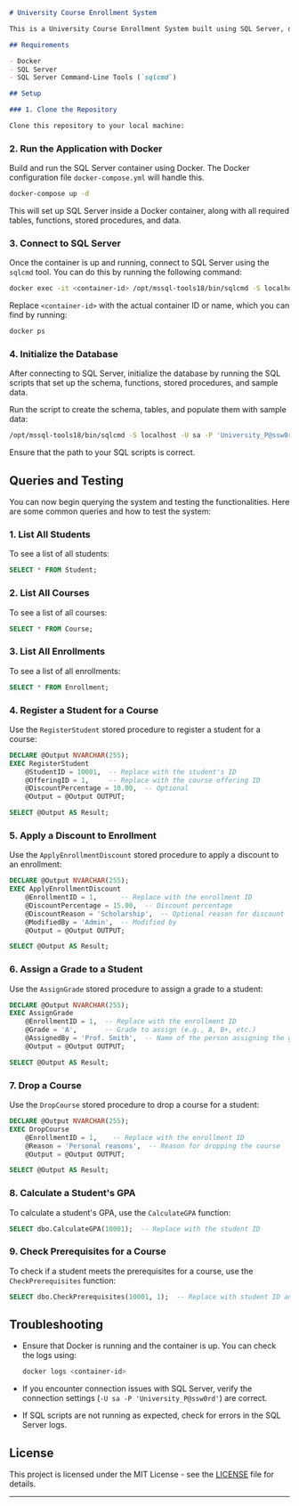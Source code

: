 
````markdown
# University Course Enrollment System

This is a University Course Enrollment System built using SQL Server, designed for managing students, courses, enrollments, and related functionalities. The system supports features like enrolling students, applying discounts, checking prerequisites, calculating tuition, and assigning grades.

## Requirements

- Docker
- SQL Server
- SQL Server Command-Line Tools (`sqlcmd`)

## Setup

### 1. Clone the Repository

Clone this repository to your local machine:
````

### 2. Run the Application with Docker

Build and run the SQL Server container using Docker. The Docker configuration file `docker-compose.yml` will handle this.

```bash
docker-compose up -d
```

This will set up SQL Server inside a Docker container, along with all required tables, functions, stored procedures, and data.

### 3. Connect to SQL Server

Once the container is up and running, connect to SQL Server using the `sqlcmd` tool. You can do this by running the following command:

```bash
docker exec -it <container-id> /opt/mssql-tools18/bin/sqlcmd -S localhost -U sa -P 'University_P@ssw0rd' -C
```

Replace `<container-id>` with the actual container ID or name, which you can find by running:

```bash
docker ps
```

### 4. Initialize the Database

After connecting to SQL Server, initialize the database by running the SQL scripts that set up the schema, functions, stored procedures, and sample data.

Run the script to create the schema, tables, and populate them with sample data:

```bash
/opt/mssql-tools18/bin/sqlcmd -S localhost -U sa -P 'University_P@ssw0rd' -C -i /usr/src/app/sql/10-tests.sql
```

Ensure that the path to your SQL scripts is correct.

## Queries and Testing

You can now begin querying the system and testing the functionalities. Here are some common queries and how to test the system:

### 1. List All Students

To see a list of all students:

```sql
SELECT * FROM Student;
```

### 2. List All Courses

To see a list of all courses:

```sql
SELECT * FROM Course;
```

### 3. List All Enrollments

To see a list of all enrollments:

```sql
SELECT * FROM Enrollment;
```

### 4. Register a Student for a Course

Use the `RegisterStudent` stored procedure to register a student for a course:

```sql
DECLARE @Output NVARCHAR(255);
EXEC RegisterStudent 
    @StudentID = 10001,  -- Replace with the student's ID
    @OfferingID = 1,     -- Replace with the course offering ID
    @DiscountPercentage = 10.00,  -- Optional
    @Output = @Output OUTPUT;

SELECT @Output AS Result;
```

### 5. Apply a Discount to Enrollment

Use the `ApplyEnrollmentDiscount` stored procedure to apply a discount to an enrollment:

```sql
DECLARE @Output NVARCHAR(255);
EXEC ApplyEnrollmentDiscount 
    @EnrollmentID = 1,      -- Replace with the enrollment ID
    @DiscountPercentage = 15.00,  -- Discount percentage
    @DiscountReason = 'Scholarship',  -- Optional reason for discount
    @ModifiedBy = 'Admin',  -- Modified by
    @Output = @Output OUTPUT;

SELECT @Output AS Result;
```

### 6. Assign a Grade to a Student

Use the `AssignGrade` stored procedure to assign a grade to a student:

```sql
DECLARE @Output NVARCHAR(255);
EXEC AssignGrade 
    @EnrollmentID = 1,  -- Replace with the enrollment ID
    @Grade = 'A',       -- Grade to assign (e.g., A, B+, etc.)
    @AssignedBy = 'Prof. Smith',  -- Name of the person assigning the grade
    @Output = @Output OUTPUT;

SELECT @Output AS Result;
```

### 7. Drop a Course

Use the `DropCourse` stored procedure to drop a course for a student:

```sql
DECLARE @Output NVARCHAR(255);
EXEC DropCourse 
    @EnrollmentID = 1,    -- Replace with the enrollment ID
    @Reason = 'Personal reasons',  -- Reason for dropping the course
    @Output = @Output OUTPUT;

SELECT @Output AS Result;
```

### 8. Calculate a Student's GPA

To calculate a student's GPA, use the `CalculateGPA` function:

```sql
SELECT dbo.CalculateGPA(10001);  -- Replace with the student ID
```

### 9. Check Prerequisites for a Course

To check if a student meets the prerequisites for a course, use the `CheckPrerequisites` function:

```sql
SELECT dbo.CheckPrerequisites(10001, 1);  -- Replace with student ID and course ID
```

## Troubleshooting

* Ensure that Docker is running and the container is up. You can check the logs using:

  ```bash
  docker logs <container-id>
  ```

* If you encounter connection issues with SQL Server, verify the connection settings (`-U sa -P 'University_P@ssw0rd'`) are correct.

* If SQL scripts are not running as expected, check for errors in the SQL Server logs.

## License

This project is licensed under the MIT License - see the [LICENSE](LICENSE) file for details.

---




